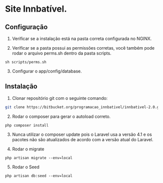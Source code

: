 # Site Innbatível.

## Configuração

1. Verificar se a instalação está na pasta correta configurada no NGINX.

2. Verificar se a pasta possui as permissões corretas, você também pode rodar o arquivo perms.sh dentro da pasta scripts.

  ```sh scripts/perms.sh```

3. Configurar o app/config/database.

## Instalação

1. Clonar repositório git com o seguinte comando:

  ```bash
  git clone https://bitbucket.org/programacao_innbativel/innbativel-2.0.git
  ```

2. Rodar o composer para gerar o autoload correto.

  ```php composer install```

3. Nunca utilizar o composer update pois o Laravel usa a versão 4.1 e os pacotes não são atualizados de acordo com a versão atual do Laravel.

4. Rodar o migrate

  ```php artisan migrate --env=local```

5. Rodar o Seed

  ```php artisan db:seed --env=local```